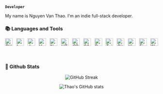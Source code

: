 **`Developer`**

My name is Nguyen Van Thao. I'm an indie full-stack developer.

### 📚 Languages and Tools

<a target="_blank" rel="noreferrer" href="https://www.php.net/"><img src="https://img.shields.io/badge/PHP-282C34?logo=php&logoColor=777bb3" alt="PHP logo" title="PHP" height="25" /></a>
&nbsp;
<a href="https://www.laravel.com/" target="blank"><img src="https://img.shields.io/badge/Laravel-282C34?logo=laravel&logoColor=FE2D1F" alt="Laravel logo" title="Laravel" height="25" /></a>
&nbsp;
<a href="#"><img src="https://img.shields.io/badge/JavaScript-282C34?logo=javascript&logoColor=F7DF1E" alt="JavaScript logo" title="JavaScript" height="25" /></a>
&nbsp;
<a href="https://vuejs.org/"><img src="https://img.shields.io/badge/Vue.js-282C34?logo=vue.js&logoColor=4FC08D" alt="Vue.js logo" title="Vue.js" height="25" /></a>
&nbsp;
<a href="https://nuxt.com/"><img src="https://img.shields.io/badge/Nuxt.js-282C34?logo=nuxt.js&logoColor=4FC08D" alt="Nuxt.js logo" title="Nuxt.js" height="25" /></a>
&nbsp;
<a href="#"><img src="https://img.shields.io/badge/HTML5-282C34?logo=html5&logoColor=E34F26" alt="HTML5 logo" title="HTML5" height="25" /></a>
&nbsp;
<a href="#"><img src="https://img.shields.io/badge/CSS3-282C34?logo=css3&logoColor=1572B6" alt="CSS3 logo" title="CSS3" height="25" /></a>
&nbsp;
<a href="https://sass-lang.com/"><img src="https://img.shields.io/badge/Sass-282C34?logo=sass&logoColor=CC6699" alt="SASS logo" title="SASS" height="25" /></a>
&nbsp;
<a href="https://getbootstrap.com/"><img src="https://img.shields.io/badge/Bootstrap-282C34?logo=bootstrap&logoColor=7952B3" alt="Bootstrap logo" title="Bootstrap" height="25" /></a>
&nbsp;
<a href="https://tailwindcss.com/"><img src="https://img.shields.io/badge/Tailwind%20CSS-282C34?logo=tailwind-css&logoColor=38B2AC" alt="TailwindCSS logo" title="TailwindCSS" height="25" /></a>
&nbsp;
<a href="https://git-scm.com/"><img src="https://img.shields.io/badge/Git-282C34?logo=git&logoColor=F05032" alt="Git logo" title="Git" height="25" /></a>
&nbsp;
<a href="https://code.visualstudio.com/"><img src="https://img.shields.io/badge/VS%20Code-282C34?logo=visual-studio-code&logoColor=007ACC" alt="Visual Studio Code logo" title="Visual Studio Code" height="25" /></a>
&nbsp;
<a href="https://firebase.google.com/"><img src="https://img.shields.io/badge/Firebase-282C34?logo=firebase&logoColor=FFCA28" alt="Firebase logo" title="Firebase" height="25" /></a>
&nbsp;
<a href="https://wordpress.org/"><img src="https://img.shields.io/badge/WordPress-282C34?logo=wordPress&logoColor=21759B" alt="WordPress logo" title="WordPress" height="25" /></a>
&nbsp;
<br />

#

#

### 🌟 Github Stats

<div align="center">

![GitHub Streak](https://streak-stats.demolab.com?user=thaolaptrinh&theme=github-green-purple&border_radius=4.5)



![Thao's GitHub stats](https://github-readme-stats.vercel.app/api?username=thaolaptrinh&show_icons=true&theme=merko)

</div>
